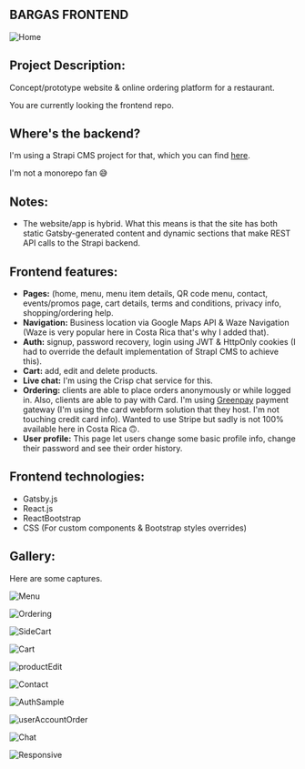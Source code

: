 ## BARGAS FRONTEND


![Home](https://user-images.githubusercontent.com/79957968/209579844-2f1296e7-84d1-449a-afd6-dc826a0193f9.PNG)

## Project Description:
Concept/prototype website & online ordering platform for a restaurant.

You are currently looking the frontend repo. 

## Where's the backend?
I'm using a Strapi CMS project for that, which you can find [here](https://github.com/JonaVS/BargasBackend). 

I'm not a monorepo fan :sweat_smile:

## Notes: 

- The website/app is hybrid. What this means is that the site has both static Gatsby-generated content and dynamic sections that make REST API calls to the Strapi backend.

## Frontend features:

- **Pages:** (home, menu, menu item details, QR code menu, contact, events/promos page, cart details, terms and conditions, privacy info, shopping/ordering help.
- **Navigation:** Business location via Google Maps API & Waze Navigation (Waze is very popular here in Costa Rica that's why I added that).
- **Auth:** signup, password recovery, login using JWT & HttpOnly cookies (I had to override the default implementation of StrapI CMS to achieve this).
- **Cart:** add, edit and delete products.
- **Live chat:** I'm using the Crisp chat service for this.
- **Ordering:** clients are able to place orders anonymously or while logged in. Also, clients are able to pay with Card. I'm using [Greenpay](https://greenpay.me/) payment gateway (I'm using the card webform solution that they host. I'm not touching credit card info). Wanted to use Stripe but sadly is not 100% available here in Costa Rica :upside_down_face:. 
- **User profile:** This page let users change some basic profile info, change their password and see their order history.
  
## Frontend technologies:

- Gatsby.js 
- React.js
- ReactBootstrap
- CSS (For custom components & Bootstrap styles overrides)

## Gallery:
Here are some captures.

![Menu](https://user-images.githubusercontent.com/79957968/209584460-24d7ff1c-d14d-41cb-909e-e4f1ceb0f089.PNG)

![Ordering](https://user-images.githubusercontent.com/79957968/209584475-313a3c0c-9ca9-4276-9148-32335469d7a1.PNG)

![SideCart](https://user-images.githubusercontent.com/79957968/209584613-710710fb-d9b6-4df1-9908-4d395d2d1218.PNG)

![Cart](https://user-images.githubusercontent.com/79957968/209584992-4d94d2f6-3a9a-44c7-bdd8-42323be27c9d.PNG)

![productEdit](https://user-images.githubusercontent.com/79957968/209587032-6481d028-281a-49db-8b2d-fa81bf014af5.PNG)

![Contact](https://user-images.githubusercontent.com/79957968/209585236-8e0fec99-9b2a-438d-a036-b61a19035a43.PNG)

![AuthSample](https://user-images.githubusercontent.com/79957968/209585312-56304db0-8775-4adb-b5b8-c97e10514a8f.PNG)

![userAccountOrder](https://user-images.githubusercontent.com/79957968/209585317-314c6274-ce0a-4d52-81e1-df8d1c2b06f8.PNG)

![Chat](https://user-images.githubusercontent.com/79957968/209587027-ce8873ec-4b70-48b6-bc64-1e72a5ca3188.PNG)

![Responsive](https://user-images.githubusercontent.com/79957968/209587074-b7c36da6-b2f5-4046-a6f1-9476443d54ff.jpg)


